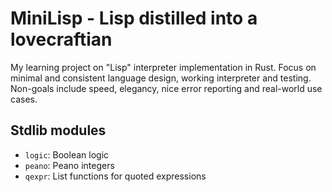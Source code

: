 # MiniLisp - Lisp distilled into a lovecraftian

My learning project on "Lisp" interpreter implementation in Rust. Focus on minimal and consistent language design, working interpreter and testing. Non-goals include speed, elegancy, nice error reporting and real-world use cases.

## Stdlib modules
* `logic`: Boolean logic
* `peano`: Peano integers
* `qexpr`: List functions for quoted expressions